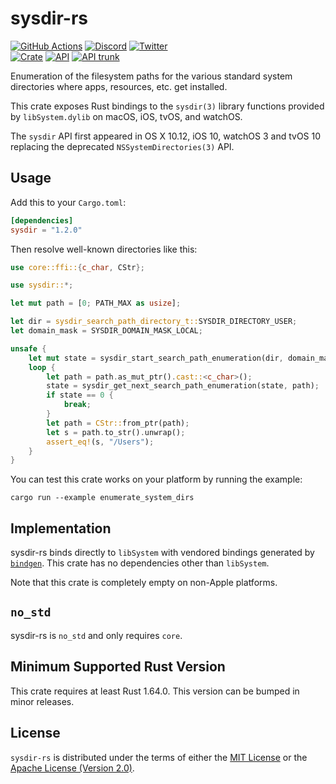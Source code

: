 # sysdir-rs

[![GitHub Actions](https://github.com/artichoke/sysdir-rs/workflows/CI/badge.svg)](https://github.com/artichoke/sysdir-rs/actions)
[![Discord](https://img.shields.io/discord/607683947496734760)](https://discord.gg/QCe2tp2)
[![Twitter](https://img.shields.io/twitter/follow/artichokeruby?label=Follow&style=social)](https://twitter.com/artichokeruby)
<br>
[![Crate](https://img.shields.io/crates/v/sysdir.svg)](https://crates.io/crates/sysdir)
[![API](https://docs.rs/sysdir/badge.svg)](https://docs.rs/sysdir)
[![API trunk](https://img.shields.io/badge/docs-trunk-blue.svg)](https://artichoke.github.io/sysdir-rs/sysdir/)

Enumeration of the filesystem paths for the various standard system directories
where apps, resources, etc. get installed.

This crate exposes Rust bindings to the `sysdir(3)` library functions provided
by `libSystem.dylib` on macOS, iOS, tvOS, and watchOS.

The `sysdir` API first appeared in OS X 10.12, iOS 10, watchOS 3 and tvOS 10
replacing the deprecated `NSSystemDirectories(3)` API.

## Usage

Add this to your `Cargo.toml`:

```toml
[dependencies]
sysdir = "1.2.0"
```

Then resolve well-known directories like this:

```rust
use core::ffi::{c_char, CStr};

use sysdir::*;

let mut path = [0; PATH_MAX as usize];

let dir = sysdir_search_path_directory_t::SYSDIR_DIRECTORY_USER;
let domain_mask = SYSDIR_DOMAIN_MASK_LOCAL;

unsafe {
    let mut state = sysdir_start_search_path_enumeration(dir, domain_mask);
    loop {
        let path = path.as_mut_ptr().cast::<c_char>();
        state = sysdir_get_next_search_path_enumeration(state, path);
        if state == 0 {
            break;
        }
        let path = CStr::from_ptr(path);
        let s = path.to_str().unwrap();
        assert_eq!(s, "/Users");
    }
}
```

You can test this crate works on your platform by running the example:

```shell
cargo run --example enumerate_system_dirs
```

## Implementation

sysdir-rs binds directly to `libSystem` with vendored bindings generated by
[`bindgen`][rust-bindgen]. This crate has no dependencies other than
`libSystem`.

[rust-bindgen]: https://rust-lang.github.io/rust-bindgen/

Note that this crate is completely empty on non-Apple platforms.

## `no_std`

sysdir-rs is `no_std` and only requires `core`.

## Minimum Supported Rust Version

This crate requires at least Rust 1.64.0. This version can be bumped in minor
releases.

## License

`sysdir-rs` is distributed under the terms of either the
[MIT License](LICENSE-MIT) or the
[Apache License (Version 2.0)](LICENSE-APACHE).
